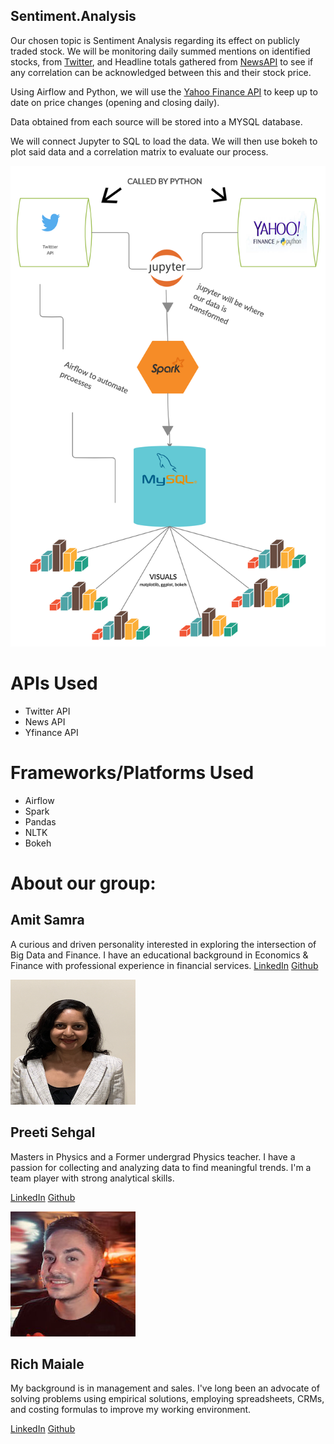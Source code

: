 ## Sentiment.Analysis

Our chosen topic is Sentiment Analysis regarding its effect on publicly traded stock. We will be monitoring daily summed mentions on identified stocks, from [Twitter](https://developer.twitter.com/en/docs), and Headline totals gathered from [NewsAPI](https://newsapi.org/) to see if any correlation can be acknowledged between this and their stock price. 

Using Airflow and Python, we will use the [Yahoo Finance API](https://pypi.org/project/yfinance/) to keep up to date on price changes (opening and closing daily).

Data obtained from each source will be stored into a MYSQL database.

We will connect Jupyter to SQL to load the data. We will then use bokeh to plot said data and a correlation matrix to evaluate our process.

![](images/Sentiment_Analysis_Social_Media_Stock.png) 

# APIs Used
* Twitter API
* News API
* Yfinance API

# Frameworks/Platforms Used
* Airflow
* Spark
* Pandas
* NLTK
* Bokeh

# About our group:

## Amit Samra
  A curious and driven personality interested in exploring the intersection of Big Data and Finance. I have an educational background in Economics & Finance with professional experience in financial services.
  [LinkedIn](https://www.linkedin.com/in/amitsamra/)
  [Github](https://github.com/AmitSamra)

![](images/p_sehgal.png) 


## Preeti Sehgal
  Masters in Physics and a Former undergrad Physics teacher. I have a passion for collecting and analyzing data to find meaningful trends. I'm a team player with strong analytical skills.

  [LinkedIn](https://www.linkedin.com/in/preetisehgal18/)
  [Github](https://github.com/Preeti0118)

![](images/r_maiale.jpg) 


## Rich Maiale
  My background is in management and sales.  I've long been an advocate of solving problems using empirical solutions, employing spreadsheets, CRMs, and costing formulas to improve my working environment.

  [LinkedIn](https://www.linkedin.com/in/rich-maiale/) 
  [Github](https://github.com/rich1123)


